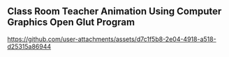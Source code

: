 ## Class Room Teacher Animation Using Computer Graphics Open Glut Program

https://github.com/user-attachments/assets/d7c1f5b8-2e04-4918-a518-d25315a86944

